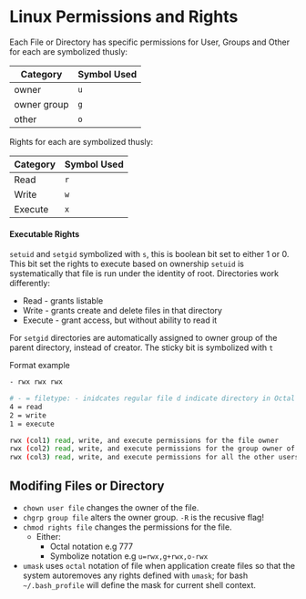 # Linux Permissions and Rights

Each File or Directory has specific permissions for User, Groups and Other for each are symbolized thusly:

Category | Symbol Used
--- | --- 
owner | `u`
owner group | `g`
other  | `o`

Rights for each are symbolized thusly:

Category | Symbol Used
--- | --- 
Read | `r`
Write | `w`
Execute | `x`

#### Executable Rights
`setuid` and `setgid`  symbolized with `s`, this is boolean bit set to either 1 or 0. This bit set the rights to execute based on ownership `setuid` is systematically that file is run under the identity of root. Directories work differently:
- Read - grants listable
- Write - grants create and delete files in that directory
- Execute - grant access, but without ability to read it

For `setgid` directories are automatically assigned to owner group of the parent directory, instead of creator. The sticky bit is symbolized with `t`  

Format example
```bash
- rwx rwx rwx

# - = filetype: - inidcates regular file d indicate directory in Octal notation
4 = read
2 = write
1 = execute

rwx (col1) read, write, and execute permissions for the file owner
rwx (col2) read, write, and execute permissions for the group owner of the file
rwx (col3) read, write, and execute permissions for all the other users
```

## Modifing Files or Directory 
-   `chown user file` changes the owner of the file.
-   `chgrp group file` alters the owner group. `-R` is the recusive flag!
-   `chmod rights file` changes the permissions for the file.
	- Either:
		- Octal notation e.g 777
		- Symbolize notation e.g `u=rwx,g+rwx,o-rwx`
-  `umask` uses `octal` notation of file when application create files so that the system autoremoves any rights defined with `umask`; for bash `~/.bash_profile` will define the mask for current shell context. 